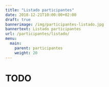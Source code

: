 ```yaml
---
title: "Listado participantes"
date: 2018-12-21T10:00:00+02:00
draft: true
bannerimage: /img/participantes-listado.jpg
bannertext: Listado participantes
url: /participantes/listado/
menu:
  main:
    parent: participantes
    weight: 20
---
```


# TODO
